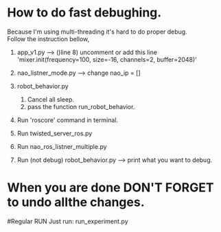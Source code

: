 # How to do fast debughing.
Because I'm using multi-threading it's hard to do proper debug.\
Follow the instruction bellow,

1. app_v1.py --> ()line 8) uncomment or add this line 'mixer.init(frequency=100, size=-16, channels=2, buffer=2048)'
2. nao_listner_mode.py --> change nao_ip = [] 
3. robot_behavior.py
    1. Cancel all sleep.
    2. pass the function run_robot_behavior.

4. Run 'roscore' command in terminal.     
5. Run twisted_server_ros.py
6. Run nao_ros_listner_multiple.py
7. Run (not debug) robot_behavior.py --> print what you want to debug.

# When you are done DON'T FORGET to undo allthe changes.

#Regular RUN
Just run: run_experiment.py